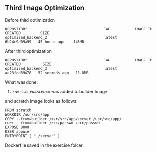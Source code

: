 ## Third Image Optimization

Before third optimization

````
REPOSITORY                                   TAG           IMAGE ID       CREATED         SIZE
optimized_backend_2                          latest        6b24c9d09a99   45 hours ago    145MB
````

After third optimization
````
REPOSITORY                                   TAG           IMAGE ID       CREATED          SIZE
optimized_backend_3                          latest        ae23fcd39678   52 seconds ago   18.8MB
````

What was done:

1. ````ENV CGO_ENABLED=0```` was added to builder image

and scratch image looks as follows:

````
FROM scratch
WORKDIR /usr/src/app
COPY --from=builder /usr/src/app/server /usr/src/app/
COPY --from=builder /etc/passwd /etc/passwd
EXPOSE 8080
USER appuser
ENTRYPOINT [ "./server" ]
````
Dockerfile saved in the exercise folder.






